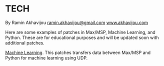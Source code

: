 # TECH

By Ramin Akhavijou
ramin.akhavijou@gmail.com
www.akhavijou.com

Here are some examples of patches in Max/MSP, Machine Learning, and Python. These are for educational purposes and will be updated soon with additional patches.

[Machine Learning](https://github.com/raminakhavijou/ML_Max-MSP_Python.git). This patches transfers data between Max/MSP and Python for machine learning using UDP. 

